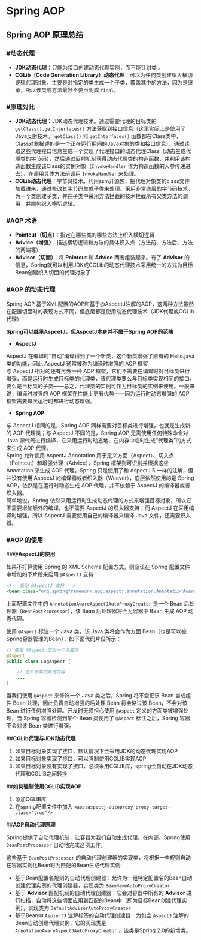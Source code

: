 # Spring AOP

## Spring AOP 原理总结

### #动态代理

* **JDK动态代理**：只能为接口创建动态代理实例，而不能针对类 。
* **CGLib（Code Generation Library）动态代理**：可以为任何类创建织入横切逻辑代理对象，主要是对指定的类生成一个子类，覆盖其中的方法，因为是继承，所以该类或方法最好不要声明成 `final`。

### #原理对比

* **JDK动态代理**：JDK动态代理技术。通过需要代理的目标类的 `getClass().getInterfaces()` 方法获取到接口信息（这里实际上是使用了Java反射技术。 `getClass()` 和 `getInterfaces()` 函数都在Class类中，Class对象描述的是一个正在运行期间的Java对象的类和接口信息），通过读取这些代理接口信息生成一个实现了代理接口的动态代理Class（动态生成代理类的字节码），然后通过反射机制获得动态代理类的构造函数，并利用该构造函数生成该Class的实例对象（`InvokeHandler` 作为构造函数的入参传递进去），在调用具体方法前调用 `InvokeHandler` 来处理。
* **CGLib动态代理**：字节码技术。利用asm开源包，把代理对象类的class文件加载进来，通过修改其字节码生成子类来处理。采用非常底层的字节码技术，为一个类创建子类，并在子类中采用方法拦截的技术拦截所有父类方法的调用，并顺势织入横切逻辑。 

### #AOP 术语

* **Pointcut（切点）**：指定在哪些类的哪些方法上织入横切逻辑
* **Advice（增强）**：描述横切逻辑和方法的具体织入点（方法前、方法后、方法的两端等）
* **Advisor（切面）**：将 **Pointcut** 和 **Advice** 两者组装起来。有了 **Advisor** 的信息，Spring就可以利用JDK或CGLib的动态代理技术采用统一的方式为目标Bean创建织入切面的代理对象了

### #AOP 的动态代理

Spring AOP 基于XML配置的AOP和基于@AspcetJ注解的AOP，这两种方法虽然在配置切面时的表现方式不同，但底层都是使用动态代理技术（JDK代理或CGLib代理）

**Spring可以继承AspcetJ，但AspcetJ本身并不属于Spring AOP的范畴**

* **AspectJ**

AspectJ 在编译时“自动”编译得到了一个新类，这个新类增强了原有的 Hello.java 类的功能，因此 AspectJ 通常被称为编译时增强的 AOP 框架<br>
与 AspectJ 相对的还有另外一种 AOP 框架，它们不需要在编译时对目标类进行增强，而是运行时生成目标类的代理类，该代理类要么与目标类实现相同的接口，要么是目标类的子类——总之，代理类的实例可作为目标类的实例来使用。一般来说，编译时增强的 AOP 框架在性能上更有优势——因为运行时动态增强的 AOP 框架需要每次运行时都进行动态增强。

* **Spring AOP**

与 AspectJ 相同的是，Spring AOP 同样需要对目标类进行增强，也就是生成新的 AOP 代理类；与 AspectJ 不同的是，Spring AOP 无需使用任何特殊命令对 Java 源代码进行编译，它采用运行时动态地、在内存中临时生成“代理类”的方式来生成 AOP 代理。<br>
Spring 允许使用 AspectJ Annotation 用于定义方面（Aspect）、切入点（Pointcut）和增强处理（Advice），Spring 框架则可识别并根据这些 Annotation 来生成 AOP 代理。Spring 只是使用了和 AspectJ 5 一样的注解，但并没有使用 AspectJ 的编译器或者织入器（Weaver），底层依然使用的是 Spring AOP，依然是在运行时动态生成 AOP 代理，并不依赖于 AspectJ 的编译器或者织入器。<br>
简单地说，Spring 依然采用运行时生成动态代理的方式来增强目标对象，所以它不需要增加额外的编译，也不需要 AspectJ 的织入器支持；而 AspectJ 在采用编译时增强，所以 AspectJ 需要使用自己的编译器来编译 Java 文件，还需要织入器。

### #AOP 的使用

##**@AspectJ的使用**

如果不打算使用 Spring 的 XML Schema 配置方式，则应该在 Spring 配置文件中增加如下片段来启用 `@AspectJ` 支持：

```xml
<!-- 启动 @AspectJ 支持 -->
<bean class="org.springframework.aop.aspectj.annotation.AnnotationAwareAspectJAutoProxyCreator"/>
```

上面配置文件中的 `AnnotationAwareAspectJAutoProxyCreator` 是一个 Bean 后处理器（`BeanPostProcessor`），该 Bean 后处理器将会为容器中 Bean 生成 AOP 动态代理。 


使用 `@Aspect` 标注一个 Java 类，该 Java 类将会作为方面 Bean（也是可以被Spring容器管理的Bean），如下面代码片段所示： 

```java
// 使用 @Aspect 定义一个方面类
@Aspect 
public class LogAspect {

    // 定义该类的其他内容
    ... 
}
```

当我们使用 `@Aspect` 来修饰一个 Java 类之后，Spring 将不会把该 Bean 当成组件 Bean 处理，因此负责自动增强的后处理 Bean 将会略过该 Bean，不会对该 Bean 进行任何增强处理。开发时无须担心使用 `@Aspect` 定义的方面类被增强处理，当 Spring 容器检测到某个 Bean 类使用了 `@Aspect` 标注之后，Spring 容器不会对该 Bean 类进行增强。

##**CGLib代理与JDK动态代理**

1. 如果目标对象实现了接口，默认情况下会采用JDK的动态代理实现AOP 
2. 如果目标对象实现了接口，可以强制使用CGLIB实现AOP 
3. 如果目标对象没有实现了接口，必须采用CGLIB库，spring会自动在JDK动态代理和CGLIB之间转换

##**如何强制使用CGLIB实现AOP**

1. 添加CGLIB库
2. 在spring配置文件中加入 `<aop:aspectj-autoproxy proxy-target-class="true"/>`

##**AOP自动代理原理**

Spring提供了自动代理机制，让容器为我们自动生成代理。在内部，Spring使用 `BeanPostProcessor` 自动地完成这项工作。

这些基于 `BeanPostProcessor` 的自动代理创建器的实现类，将根据一些规则自动在容器实例化Bean时为匹配的Bean生成代理实例:

* 基于Bean配置名规则的自动代理创建器：允许为一组特定配置名的Bean自动创建代理实例的代理创建器，实现类为 `BeanNameAutoProxyCreator`
* 基于 **Advisor** 匹配机制的自动代理创建器：它会对容器中所有的 **Advisor** 进行扫描，自动将这些切面应用到匹配的Bean中（即为目标Bean创建代理实例），实现类为 `DefaultAdvisorAutoProxyCreator`
* 基于Bean中 `AspjectJ` 注解标签的自动代理创建器：为包含 `AspectJ` 注解的Bean自动创建代理实例，它的实现类是 `AnnotationAwareAspectJAutoProxyCreator` ，该类是Spring 2.0的新增类。